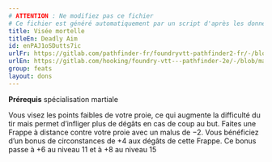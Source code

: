 ```yaml
---
# ATTENTION : Ne modifiez pas ce fichier
# Ce fichier est généré automatiquement par un script d'après les données du module Foundry VTT officiel et de sa traduction
title: Visée mortelle
titleEn: Deadly Aim
id: enPAJ1oSDutts7ic
urlFr: https://gitlab.com/pathfinder-fr/foundryvtt-pathfinder2-fr/-/blob/master/data/feats/enPAJ1oSDutts7ic.htm
urlEn: https://gitlab.com/hooking/foundry-vtt---pathfinder-2e/-/blob/master/packs/data/feats.db/deadly-aim.json
group: feats
layout: dons
---
```

**Prérequis** spécialisation martiale

Vous visez les points faibles de votre proie, ce qui augmente la difficulté du tir mais permet d’infliger plus de dégâts en cas de coup au but. Faites une Frappe à distance contre votre proie avec un malus de −2. Vous bénéficiez d’un bonus de circonstances de +4 aux dégâts de cette Frappe. Ce bonus passe à +6 au niveau 11 et à +8 au niveau 15


